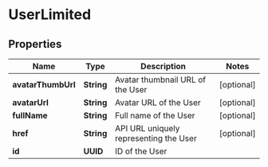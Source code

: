 

# UserLimited


## Properties

| Name | Type | Description | Notes |
|------------ | ------------- | ------------- | -------------|
|**avatarThumbUrl** | **String** | Avatar thumbnail URL of the User |  [optional] |
|**avatarUrl** | **String** | Avatar URL of the User |  [optional] |
|**fullName** | **String** | Full name of the User |  [optional] |
|**href** | **String** | API URL uniquely representing the User |  [optional] |
|**id** | **UUID** | ID of the User |  |



